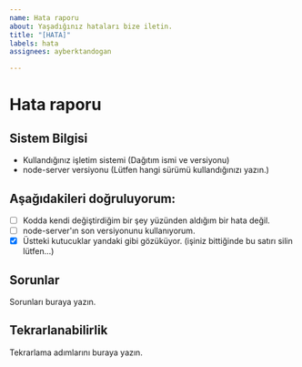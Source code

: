 ```yaml
---
name: Hata raporu
about: Yaşadığınız hataları bize iletin.
title: "[HATA]"
labels: hata
assignees: ayberktandogan

---
```


# Hata raporu

## Sistem Bilgisi
- Kullandığınız işletim sistemi (Dağıtım ismi ve versiyonu)
- node-server versiyonu (Lütfen hangi sürümü kullandığınızı yazın.)

## Aşağıdakileri doğruluyorum:
- [ ] Kodda kendi değiştirdiğim bir şey yüzünden aldığım bir hata değil.
- [ ] node-server'ın son versiyonunu kullanıyorum.
- [x] Üstteki kutucuklar yandaki gibi gözüküyor. (işiniz bittiğinde bu satırı silin lütfen...)
<!--
  Eğer yukardaki iki kutucuk işaretli değilse, sorun ilgilenilmeden kapatılacak.
  Lütfen kutucukları sadece "x" harfiyle doldurun. Başka bir işaret koyarsanız düzgün işaretlenmeyecektir.
  Lütfen bir konuya bir hata yazın. Birden fazla hatayı tek bir yere sıkıştırmaya çalışmayın.
-->

## Sorunlar

<!--
 * Ne yapmaya çalışıyorsunuz?
 * Ne olmasını istiyorsunuz?
 * Ne oluyor? ("Hiçbir şey" doğru bir cevap değil.)
-->

Sorunları buraya yazın.

## Tekrarlanabilirlik

<!--
 * Temiz bir yüklemeden sonra, yaşadığınız soruna nasıl ulaşabiliriz?
-->

Tekrarlama adımlarını buraya yazın.
